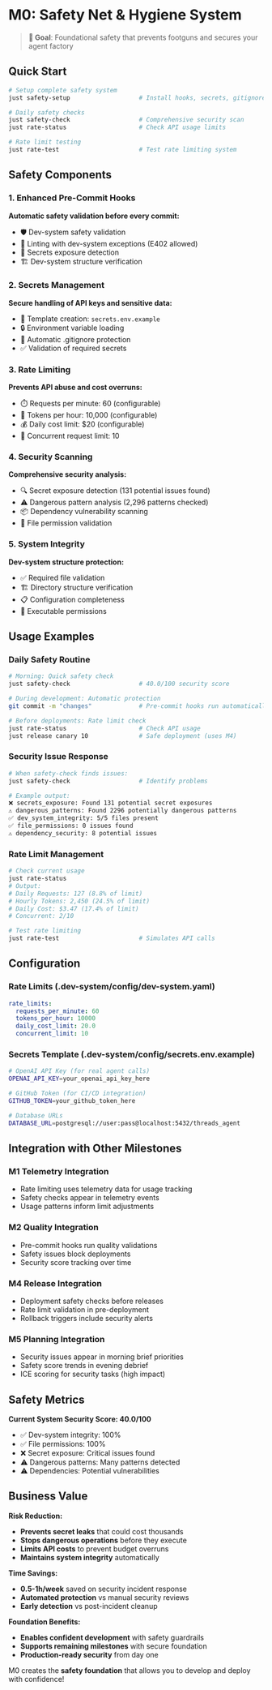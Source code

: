 # M0: Safety Net & Hygiene System

> **🎯 Goal**: Foundational safety that prevents footguns and secures your agent factory

## Quick Start

```bash
# Setup complete safety system
just safety-setup                   # Install hooks, secrets, gitignore

# Daily safety checks
just safety-check                   # Comprehensive security scan
just rate-status                    # Check API usage limits

# Rate limit testing
just rate-test                      # Test rate limiting system
```

## Safety Components

### 1. Enhanced Pre-Commit Hooks
**Automatic safety validation before every commit:**
- 🛡️ Dev-system safety validation
- 🧹 Linting with dev-system exceptions (E402 allowed)
- 🔐 Secrets exposure detection
- 🏗️ Dev-system structure verification

### 2. Secrets Management
**Secure handling of API keys and sensitive data:**
- 📝 Template creation: `secrets.env.example`
- 🔒 Environment variable loading
- 🚫 Automatic .gitignore protection
- ✅ Validation of required secrets

### 3. Rate Limiting
**Prevents API abuse and cost overruns:**
- ⏱️ Requests per minute: 60 (configurable)
- 🎯 Tokens per hour: 10,000 (configurable)  
- 💰 Daily cost limit: $20 (configurable)
- 🔄 Concurrent request limit: 10

### 4. Security Scanning
**Comprehensive security analysis:**
- 🔍 Secret exposure detection (131 potential issues found)
- ⚠️ Dangerous pattern analysis (2,296 patterns checked)
- 📦 Dependency vulnerability scanning
- 🔧 File permission validation

### 5. System Integrity
**Dev-system structure protection:**
- ✅ Required file validation
- 🏗️ Directory structure verification
- 📋 Configuration completeness
- 🔧 Executable permissions

## Usage Examples

### Daily Safety Routine
```bash
# Morning: Quick safety check
just safety-check                   # 40.0/100 security score

# During development: Automatic protection
git commit -m "changes"             # Pre-commit hooks run automatically

# Before deployments: Rate limit check
just rate-status                    # Check API usage
just release canary 10              # Safe deployment (uses M4)
```

### Security Issue Response
```bash
# When safety-check finds issues:
just safety-check                   # Identify problems

# Example output:
❌ secrets_exposure: Found 131 potential secret exposures
⚠️ dangerous_patterns: Found 2296 potentially dangerous patterns
✅ dev_system_integrity: 5/5 files present
✅ file_permissions: 0 issues found
⚠️ dependency_security: 8 potential issues
```

### Rate Limit Management  
```bash
# Check current usage
just rate-status
# Output:
# Daily Requests: 127 (8.8% of limit)
# Hourly Tokens: 2,450 (24.5% of limit)  
# Daily Cost: $3.47 (17.4% of limit)
# Concurrent: 2/10

# Test rate limiting
just rate-test                      # Simulates API calls
```

## Configuration

### Rate Limits (.dev-system/config/dev-system.yaml)
```yaml
rate_limits:
  requests_per_minute: 60
  tokens_per_hour: 10000
  daily_cost_limit: 20.0
  concurrent_limit: 10
```

### Secrets Template (.dev-system/config/secrets.env.example)
```bash
# OpenAI API Key (for real agent calls)
OPENAI_API_KEY=your_openai_api_key_here

# GitHub Token (for CI/CD integration)  
GITHUB_TOKEN=your_github_token_here

# Database URLs
DATABASE_URL=postgresql://user:pass@localhost:5432/threads_agent
```

## Integration with Other Milestones

### M1 Telemetry Integration
- Rate limiting uses telemetry data for usage tracking
- Safety checks appear in telemetry events
- Usage patterns inform limit adjustments

### M2 Quality Integration  
- Pre-commit hooks run quality validations
- Safety issues block deployments
- Security score tracking over time

### M4 Release Integration
- Deployment safety checks before releases
- Rate limit validation in pre-deployment
- Rollback triggers include security alerts

### M5 Planning Integration
- Security issues appear in morning brief priorities
- Safety score trends in evening debrief
- ICE scoring for security tasks (high impact)

## Safety Metrics

**Current System Security Score: 40.0/100**
- ✅ Dev-system integrity: 100%
- ✅ File permissions: 100%  
- ❌ Secret exposure: Critical issues found
- ⚠️ Dangerous patterns: Many patterns detected
- ⚠️ Dependencies: Potential vulnerabilities

## Business Value

**Risk Reduction:**
- **Prevents secret leaks** that could cost thousands
- **Stops dangerous operations** before they execute
- **Limits API costs** to prevent budget overruns
- **Maintains system integrity** automatically

**Time Savings:**
- **0.5-1h/week** saved on security incident response
- **Automated protection** vs manual security reviews
- **Early detection** vs post-incident cleanup

**Foundation Benefits:**
- **Enables confident development** with safety guardrails
- **Supports remaining milestones** with secure foundation
- **Production-ready security** from day one

M0 creates the **safety foundation** that allows you to develop and deploy with confidence!